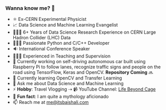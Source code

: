 ### Wanna know me? 👋

- ⚛️ Ex-CERN Experimental Physicist
- 📈 Data Science and Machine Learning Evangelist
- 👩🏻‍🔬 6+ Years of Data Science Research Experience on CERN Large Hadron Collider (LHC) Data
- 👩🏻‍💻 Passionate Python and C/C++ Developer
- 🔉 International Conference Speaker
- 👩🏻‍🏫 Experienced in Teaching and Supervision
- 🚗 Currently working on self-driving autonomous car built using Raspberry Pi to follow lanes, recognize traffic signs and people on the road using TensorFlow, Keras and OpenCV. <b>Repository Coming</b> 🔜
- 🌱 Currently learning OpenCV and Transfer Learning
- 💬 Ask me about Data Science and Machine Learning
- ⚡ <b>Hobby</b>: Travel Vlogging ⇢ 📹 YouTube Channel: [Life Beyond Cage](https://www.youtube.com/lifebeyondcage)
- 🤖 <b>Fun fact</b>: I am quite a mythology aficionado
- 📫 Reach me at me@itsbaishali.com
